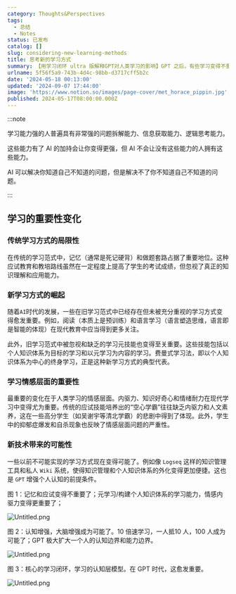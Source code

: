 ```yaml
---
category: Thoughts&Perspectives
tags:
  - 总结
  - Notes
status: 已发布
catalog: []
slug: considering-new-learning-methods
title: 思考新的学习方式
summary: 【用学习闭环 ultra 版解释GPT对人类学习的影响】GPT 之后，有些学习变得不重要了，有些学习变得更重要了，有些学习从不可能变成可能了。
urlname: 5f56f5a9-743b-4d4c-98bb-d3717cff5b2c
date: '2024-05-18 00:13:00'
updated: '2024-09-07 17:44:00'
image: 'https://www.notion.so/images/page-cover/met_horace_pippin.jpg'
published: 2024-05-17T08:00:00.000Z
---
```


:::note


学习能力强的人普遍具有非常强的问题拆解能力、信息获取能力、逻辑思考能力。


这些能力有了 AI 的加持会让你变得更强，但 AI 不会让没有这些能力的人拥有这些能力。


AI 可以解决你知道自己不知道的问题，但是解决不了你不知道自己不知道的问题。


:::


## 学习的重要性变化


### 传统学习方式的局限性


在传统的学习范式中，记忆（通常是死记硬背）和做题套路占据了重要地位。这种应试教育和教培路线虽然在一定程度上提高了学生的考试成绩，但忽视了真正的知识理解和应用能力。


### 新学习方式的崛起


随着`AI`时代的发展，一些在旧学习范式中已经存在但未被充分重视的学习方式变得愈发重要。例如，阅读（本质上是预训练）和语言学习（语言塑造思维，语言即是智能的体现）在现代教育中应当得到更多关注。


此外，旧学习范式中被忽视和缺乏的学习元技能也变得至关重要。这些技能包括以个人知识体系为目标的学习和以元学习为内容的学习。费曼式学习法，即以个人知识体系为中心的终身学习，正是这种新学习方式的典型代表。


### 学习情感层面的重要性


最重要的变化在于人类学习的情感层面。内驱力、知识好奇心和情绪耐力在现代学习中变得尤为重要。传统的应试技能培养出的“空心学霸”往往缺乏内驱力和人文素养，这在一些高分学生（如吴谢宇等清北学霸）的悲剧中得到了体现。此外，学生中的抑郁症爆发和自杀现象也反映了情感层面问题的严重性。


### 新技术带来的可能性


一些以前不可能实现的学习方式现在变得可能了。例如像 `Logseq` 这样的知识管理工具和私人 `Wiki` 系统，使得知识管理和个人知识体系的外化变得更加便捷。这也是 `GPT` 增强个人认知的前提条件。


图 1：记忆和应试变得不重要了；元学习/构建个人知识体系的学习能力，情感内驱力变得更重要了；


![Untitled.png](https://prod-files-secure.s3.us-west-2.amazonaws.com/5d24fe63-e567-4804-86f9-9fdc62e13082/a8319b77-00b3-43d9-9f99-e58187f20cfe/Untitled.png?X-Amz-Algorithm=AWS4-HMAC-SHA256&X-Amz-Content-Sha256=UNSIGNED-PAYLOAD&X-Amz-Credential=ASIAZI2LB466UYI7BGYA%2F20250324%2Fus-west-2%2Fs3%2Faws4_request&X-Amz-Date=20250324T213317Z&X-Amz-Expires=3600&X-Amz-Security-Token=IQoJb3JpZ2luX2VjEJ3%2F%2F%2F%2F%2F%2F%2F%2F%2F%2FwEaCXVzLXdlc3QtMiJIMEYCIQDQY%2F3loQs4LCb%2BW5drwPAGkoyQBvElwKZBwFR1WSTPzQIhAP1fOyMYaZDzBHbFQdn2j6B4w%2Bkylc3KzdYl59Js8avSKogECPb%2F%2F%2F%2F%2F%2F%2F%2F%2F%2FwEQABoMNjM3NDIzMTgzODA1Igy6vbjo0LQivzUXyJMq3ANz%2FkSfrjQrB%2FyN0ogLH3T%2FoK2woeseRCRbDdvuS6BUpakEe6rf%2BRznyPO9gRQI5WMg4LFK%2Brx2bQqzKXJaEiLrJ0RMdVPJ7ds8q3hJ1sJF2qALJ2ZpAAvWlX3HPeJ9RJaEG3M0%2FZiwQS8o4pbHOsO6TiThww9fT2ZxXQuKdRqyfuj63FXfRL3QwKign7fD4jjieZ%2Faqr36ae76KgQo2MoPVt8lRV1PjSO2tqaxpH1Qx2buhJq6AIbQM%2FaRhG4ow4ashryqqB73KPQrluPUz0qpb44s2lpRovPc4VhydtHI3kuSt0dxetEVSMyO4sTEEqP7nFgGVLkNLAziwkh2q3kyfJ6j4Dsbll7Dj%2BNXlJc8FQ9a8g1ZsAvToczCimQ5B14DeAqszMMrMW%2Bv3UvguoH6jWL8D591wnZBLU1GGPrsPE7SijQLvsiF5wuTQ7Okuxt1upmpsPDm5iziP0kSrNgtODdlpHpl52e0qK2qdY5Mz%2FYOmQvu4fBXqIB2N3T7iuhnFTwvaKOMLA7akEMr3H3ceOFhDLvcTy8qa9y%2F9fzEBxTc5SyKWmwZgK9LiNWrQ7CdSvra9JQsXvoN%2FspKYRXaRlgZmzNCu8nhFP8n4PVj2pAGSRpahD5k%2FjtGLTC7kIe%2FBjqkAZ3DnpXLQVv2EgggEXa6A%2FEscfsGMcOPguG5oE3F7GXKFEBs5JQlrs6SaVMZbAt0jI161AMGj%2FKzuac%2FoCvBnyQeoFBWmzckhadh3pKVw0BptaS4ierx0hvWYIasWsiGrbx8C4v6P5GK2WEKdutx0Qlh7s0Qi6xTndSX%2Bcnd2WXo0H9QKRkefZiq4CUEIJvspIt8n%2FuJ9HFqz8RmCofhv26rYegb&X-Amz-Signature=087dc083609f90f85de575103448cdaf7d4edc99da8f51f17e303c2c5281d004&X-Amz-SignedHeaders=host&x-id=GetObject)


图 2：认知增强，大脑增强成为可能了。10 倍速学习，一人抵10 人，100 人成为可能了；GPT 极大扩大一个人的认知边界和能力边界。


![Untitled.png](https://prod-files-secure.s3.us-west-2.amazonaws.com/5d24fe63-e567-4804-86f9-9fdc62e13082/e195b372-4d2b-479c-9e75-1be4e2c1412e/Untitled.png?X-Amz-Algorithm=AWS4-HMAC-SHA256&X-Amz-Content-Sha256=UNSIGNED-PAYLOAD&X-Amz-Credential=ASIAZI2LB466UYI7BGYA%2F20250324%2Fus-west-2%2Fs3%2Faws4_request&X-Amz-Date=20250324T213317Z&X-Amz-Expires=3600&X-Amz-Security-Token=IQoJb3JpZ2luX2VjEJ3%2F%2F%2F%2F%2F%2F%2F%2F%2F%2FwEaCXVzLXdlc3QtMiJIMEYCIQDQY%2F3loQs4LCb%2BW5drwPAGkoyQBvElwKZBwFR1WSTPzQIhAP1fOyMYaZDzBHbFQdn2j6B4w%2Bkylc3KzdYl59Js8avSKogECPb%2F%2F%2F%2F%2F%2F%2F%2F%2F%2FwEQABoMNjM3NDIzMTgzODA1Igy6vbjo0LQivzUXyJMq3ANz%2FkSfrjQrB%2FyN0ogLH3T%2FoK2woeseRCRbDdvuS6BUpakEe6rf%2BRznyPO9gRQI5WMg4LFK%2Brx2bQqzKXJaEiLrJ0RMdVPJ7ds8q3hJ1sJF2qALJ2ZpAAvWlX3HPeJ9RJaEG3M0%2FZiwQS8o4pbHOsO6TiThww9fT2ZxXQuKdRqyfuj63FXfRL3QwKign7fD4jjieZ%2Faqr36ae76KgQo2MoPVt8lRV1PjSO2tqaxpH1Qx2buhJq6AIbQM%2FaRhG4ow4ashryqqB73KPQrluPUz0qpb44s2lpRovPc4VhydtHI3kuSt0dxetEVSMyO4sTEEqP7nFgGVLkNLAziwkh2q3kyfJ6j4Dsbll7Dj%2BNXlJc8FQ9a8g1ZsAvToczCimQ5B14DeAqszMMrMW%2Bv3UvguoH6jWL8D591wnZBLU1GGPrsPE7SijQLvsiF5wuTQ7Okuxt1upmpsPDm5iziP0kSrNgtODdlpHpl52e0qK2qdY5Mz%2FYOmQvu4fBXqIB2N3T7iuhnFTwvaKOMLA7akEMr3H3ceOFhDLvcTy8qa9y%2F9fzEBxTc5SyKWmwZgK9LiNWrQ7CdSvra9JQsXvoN%2FspKYRXaRlgZmzNCu8nhFP8n4PVj2pAGSRpahD5k%2FjtGLTC7kIe%2FBjqkAZ3DnpXLQVv2EgggEXa6A%2FEscfsGMcOPguG5oE3F7GXKFEBs5JQlrs6SaVMZbAt0jI161AMGj%2FKzuac%2FoCvBnyQeoFBWmzckhadh3pKVw0BptaS4ierx0hvWYIasWsiGrbx8C4v6P5GK2WEKdutx0Qlh7s0Qi6xTndSX%2Bcnd2WXo0H9QKRkefZiq4CUEIJvspIt8n%2FuJ9HFqz8RmCofhv26rYegb&X-Amz-Signature=8c40473f3b956ebe879d584ca6b1fb4579b9444305c601b264f6fabdbc4549ce&X-Amz-SignedHeaders=host&x-id=GetObject)


图 3：核心的学习闭环，学习的认知层模型。在 GPT 时代，这愈发重要。


![Untitled.png](https://prod-files-secure.s3.us-west-2.amazonaws.com/5d24fe63-e567-4804-86f9-9fdc62e13082/57f2a38d-97b9-407e-baa1-8fecb8348e87/Untitled.png?X-Amz-Algorithm=AWS4-HMAC-SHA256&X-Amz-Content-Sha256=UNSIGNED-PAYLOAD&X-Amz-Credential=ASIAZI2LB466UYI7BGYA%2F20250324%2Fus-west-2%2Fs3%2Faws4_request&X-Amz-Date=20250324T213317Z&X-Amz-Expires=3600&X-Amz-Security-Token=IQoJb3JpZ2luX2VjEJ3%2F%2F%2F%2F%2F%2F%2F%2F%2F%2FwEaCXVzLXdlc3QtMiJIMEYCIQDQY%2F3loQs4LCb%2BW5drwPAGkoyQBvElwKZBwFR1WSTPzQIhAP1fOyMYaZDzBHbFQdn2j6B4w%2Bkylc3KzdYl59Js8avSKogECPb%2F%2F%2F%2F%2F%2F%2F%2F%2F%2FwEQABoMNjM3NDIzMTgzODA1Igy6vbjo0LQivzUXyJMq3ANz%2FkSfrjQrB%2FyN0ogLH3T%2FoK2woeseRCRbDdvuS6BUpakEe6rf%2BRznyPO9gRQI5WMg4LFK%2Brx2bQqzKXJaEiLrJ0RMdVPJ7ds8q3hJ1sJF2qALJ2ZpAAvWlX3HPeJ9RJaEG3M0%2FZiwQS8o4pbHOsO6TiThww9fT2ZxXQuKdRqyfuj63FXfRL3QwKign7fD4jjieZ%2Faqr36ae76KgQo2MoPVt8lRV1PjSO2tqaxpH1Qx2buhJq6AIbQM%2FaRhG4ow4ashryqqB73KPQrluPUz0qpb44s2lpRovPc4VhydtHI3kuSt0dxetEVSMyO4sTEEqP7nFgGVLkNLAziwkh2q3kyfJ6j4Dsbll7Dj%2BNXlJc8FQ9a8g1ZsAvToczCimQ5B14DeAqszMMrMW%2Bv3UvguoH6jWL8D591wnZBLU1GGPrsPE7SijQLvsiF5wuTQ7Okuxt1upmpsPDm5iziP0kSrNgtODdlpHpl52e0qK2qdY5Mz%2FYOmQvu4fBXqIB2N3T7iuhnFTwvaKOMLA7akEMr3H3ceOFhDLvcTy8qa9y%2F9fzEBxTc5SyKWmwZgK9LiNWrQ7CdSvra9JQsXvoN%2FspKYRXaRlgZmzNCu8nhFP8n4PVj2pAGSRpahD5k%2FjtGLTC7kIe%2FBjqkAZ3DnpXLQVv2EgggEXa6A%2FEscfsGMcOPguG5oE3F7GXKFEBs5JQlrs6SaVMZbAt0jI161AMGj%2FKzuac%2FoCvBnyQeoFBWmzckhadh3pKVw0BptaS4ierx0hvWYIasWsiGrbx8C4v6P5GK2WEKdutx0Qlh7s0Qi6xTndSX%2Bcnd2WXo0H9QKRkefZiq4CUEIJvspIt8n%2FuJ9HFqz8RmCofhv26rYegb&X-Amz-Signature=692ec067dcef7a1d420d2afe56040a9838c9f4a1e31e9c8e34282db41d3a712e&X-Amz-SignedHeaders=host&x-id=GetObject)

